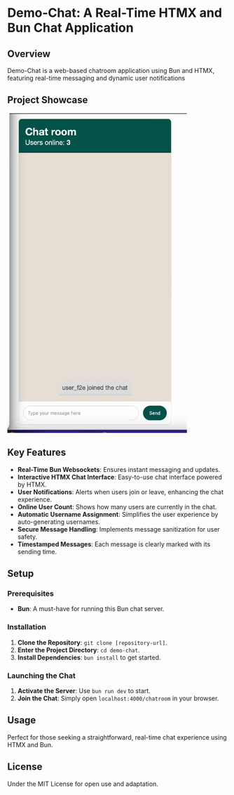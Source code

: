# Demo-Chat: A Real-Time HTMX and Bun Chat Application

## Overview

Demo-Chat is a web-based chatroom application using Bun and HTMX, featuring real-time messaging and dynamic user notifications

## Project Showcase

![Demo-Chat in Action](chat-demo.gif)

## Key Features

- **Real-Time Bun Websockets**: Ensures instant messaging and updates.
- **Interactive HTMX Chat Interface**: Easy-to-use chat interface powered by HTMX.
- **User Notifications**: Alerts when users join or leave, enhancing the chat experience.
- **Online User Count**: Shows how many users are currently in the chat.
- **Automatic Username Assignment**: Simplifies the user experience by auto-generating usernames.
- **Secure Message Handling**: Implements message sanitization for user safety.
- **Timestamped Messages**: Each message is clearly marked with its sending time.

## Setup

### Prerequisites

- **Bun**: A must-have for running this Bun chat server.

### Installation

1. **Clone the Repository**: `git clone [repository-url]`.
2. **Enter the Project Directory**: `cd demo-chat`.
3. **Install Dependencies**: `bun install` to get started.

### Launching the Chat

1. **Activate the Server**: Use `bun run dev` to start.
2. **Join the Chat**: Simply open `localhost:4000/chatroom` in your browser.

## Usage

Perfect for those seeking a straightforward, real-time chat experience using HTMX and Bun.

## License

Under the MIT License for open use and adaptation.
